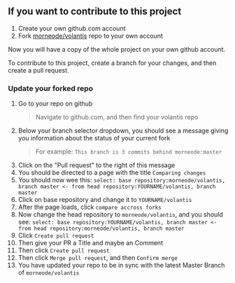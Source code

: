 ## If you want to contribute to this project

1. Create your own github.com account
2. Fork [morneode/volantis](https://github.com/morneode/volantis) repo to your own account

Now you will have a copy of the whole project on your own github account.

To contribute to this project, create a branch for your changes, and then create a pull request.

### Update your forked repo

1. Go to your repo on github
   > Navigate to github.com, and then find your volantis repo
1. Below your branch selector dropdown, you should see a message giving you information about the status of your current fork
   > For example: `This branch is 3 commits behind morneode:master`
1. Click on the "Pull request" to the right of this message
1. You should be directed to a page with the title `Comparing changes`
1. You should now wee this:
   `select: base repository:morneode/volantis, branch master <- from head repository:YOURNAME/volantis, branch master`
1. Click on base repository and change it to `YOURNAME/volantis`
1. After the page loads, click `compare accross forks`
1. Now change the head repository to `morneode/volantis`, and you should see:
   `select: base repository:YOURNAME/volantis, branch master <- from head repository:morneode/volantis, branch master`
1. Click `Create pull request`
1. Then give your PR a Title and maybe an Comment
1. Then click `Create pull request`
1. Then click `Merge pull request`, and then `Confirm merge`
1. You have updated your repo to be in sync with the latest Master Branch of `morneode/volantis`